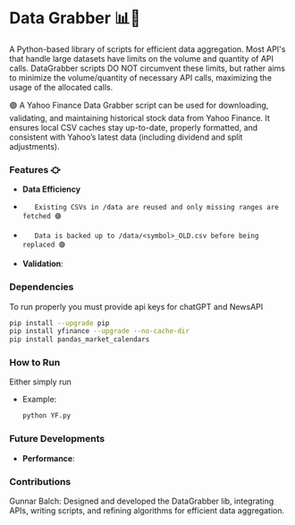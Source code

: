 # Data Grabber 📊🤛
A Python-based library of scripts for efficient data aggregation. Most API's that handle large datasets have limits on the volume and quantity of API calls. DataGrabber scripts DO NOT circumvent these limits, but rather aims to minimize the volume/quantity of necessary API calls, maximizing the usage of the allocated calls. 

🟣 A Yahoo Finance Data Grabber script can be used for downloading, validating, and maintaining historical stock data from Yahoo Finance. It ensures local CSV caches stay up-to-date, properly formatted, and consistent with Yahoo’s latest data (including dividend and split adjustments).

### Features ⛮
+ **Data Efficiency**
+        Existing CSVs in /data are reused and only missing ranges are fetched 🟣
+        Data is backed up to /data/<symbol>_OLD.csv before being replaced 🟣
- **Validation**:
        
           
### Dependencies
To run properly you must provide api keys for chatGPT and NewsAPI
```bash
pip install --upgrade pip
pip install yfinance --upgrade --no-cache-dir
pip install pandas_market_calendars

```
### How to Run
Either simply run 
- Example:
  ```bash
  python YF.py
  ```

### Future Developments
- **Performance**: 

### Contributions
Gunnar Balch: Designed and developed the DataGrabber lib, integrating APIs, writing scripts, and refining algorithms for efficient data aggregation.



